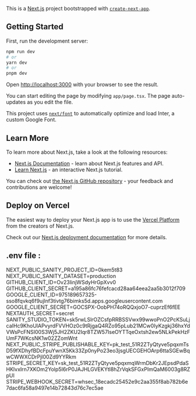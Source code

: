 This is a [Next.js](https://nextjs.org/) project bootstrapped with [`create-next-app`](https://github.com/vercel/next.js/tree/canary/packages/create-next-app).

## Getting Started

First, run the development server:

```bash
npm run dev
# or
yarn dev
# or
pnpm dev
```

Open [http://localhost:3000](http://localhost:3000) with your browser to see the result.

You can start editing the page by modifying `app/page.tsx`. The page auto-updates as you edit the file.

This project uses [`next/font`](https://nextjs.org/docs/basic-features/font-optimization) to automatically optimize and load Inter, a custom Google Font.

## Learn More

To learn more about Next.js, take a look at the following resources:

- [Next.js Documentation](https://nextjs.org/docs) - learn about Next.js features and API.
- [Learn Next.js](https://nextjs.org/learn) - an interactive Next.js tutorial.

You can check out [the Next.js GitHub repository](https://github.com/vercel/next.js/) - your feedback and contributions are welcome!

## Deploy on Vercel

The easiest way to deploy your Next.js app is to use the [Vercel Platform](https://vercel.com/new?utm_medium=default-template&filter=next.js&utm_source=create-next-app&utm_campaign=create-next-app-readme) from the creators of Next.js.

Check out our [Next.js deployment documentation](https://nextjs.org/docs/deployment) for more details.

## .env file :

NEXT_PUBLIC_SANITY_PROJECT_ID=0kem5t83
NEXT_PUBLIC_SANITY_DATASET=production
GITHUB_CLIENT_ID=Ov23linjWSdyHrGpXvv0
GITHUB_CLIENT_SECRET=a195a86fc76fefcacd28aa64eea2aa5b3012f709
GOOGLE_CLIENT_ID=975189657325-sso8fqvkq6f9ujlnf3tivtg76bimks5d.apps.googleusercontent.com
GOOGLE_CLIENT_SECRET=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
NEXTAUTH_SECRET=secret
SANITY_STUDIO_TOKEN=sk5rwLSlrOZCsfpRRBSSVwx99wwoPnO2PcKSuLjcaIHc9KhoUlAPvyrdFVVHOz0c9tRjgaQ4RZo95pLub21MCw0IyKzgkj36hxYdVWsPcFNSI00S3Wj5JH2ZKU2Iqr8TZW57IseOYTTqeOxtsh2ew5NLkPekHzFUmF7WKcsNK1w02ZZomWnt
NEXT_PUBLIC_STRIPE_PUBLISHABLE_KEY=pk_test_51R2ZTyQtyve5pqxmTsD59fXDhyfBDcFpuYwnX5Kk33Zp0nyPo23eo3jsgUECGEHOArp6ttaSGEwBqwCWWXCDrPjl00Zd9YYRkm
STRIPE_SECRET_KEY=sk_test_51R2ZTyQtyve5pqxmqWrmDbKr2JEpsdPdaSHKlvxIrn7XKOm2Yolp5I6rP0JAJHLGVEKYtl8hZrVqkSFGxPImQaM6003g8RZpUI
STRIPE_WEBHOOK_SECRET=whsec_18ecadc25452e9c2aa355f8ab782b6e7dac6fa58a9497e14b72843d76c7ec5ae
